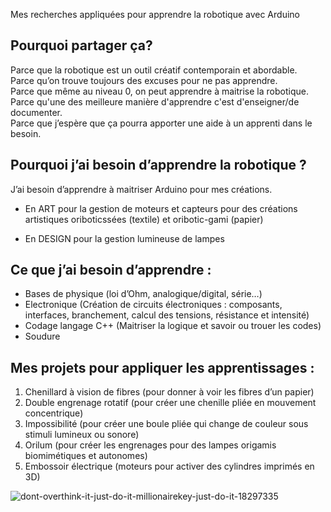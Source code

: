 Mes recherches appliquées pour apprendre la robotique avec Arduino

## Pourquoi partager ça?

Parce que la robotique est un outil créatif contemporain et abordable.              
Parce qu’on trouve toujours des excuses pour ne pas apprendre.           
Parce que même au niveau 0, on peut apprendre à maitrise la robotique. 
Parce qu'une des meilleure manière d'apprendre c'est d'enseigner/de documenter.  
Parce que j’espère que ça pourra apporter une aide à un apprenti dans le besoin.                

## Pourquoi j’ai besoin d’apprendre la robotique ?

J’ai besoin d’apprendre à maitriser Arduino pour mes créations.

- En ART pour la gestion de moteurs et capteurs pour des créations artistiques oriboticssées (textile) et oribotic-gami (papier) 

- En DESIGN pour la gestion lumineuse de lampes


## Ce que j’ai besoin d’apprendre :

- Bases de physique (loi d’Ohm, analogique/digital, série…)
- Electronique (Création de circuits électroniques : composants, interfaces, branchement, calcul des tensions, résistance et intensité)
- Codage langage C++ (Maitriser la logique et savoir ou trouer les codes)
- Soudure

## Mes projets pour appliquer les apprentissages :

1.	Chenillard à vision de fibres (pour donner à voir les fibres d’un papier)
2.	Double engrenage rotatif (pour créer une chenille pliée en mouvement concentrique)
3.	Impossibilité (pour créer une boule pliée qui change de couleur sous stimuli lumineux ou sonore)
4.	Orilum (pour créer les engrenages pour des lampes origamis biomimétiques et autonomes)
5.	Embossoir électrique (moteurs pour activer des cylindres imprimés en 3D)

![dont-overthink-it-just-do-it-millionairekey-just-do-it-18297335](https://user-images.githubusercontent.com/25649502/36629452-377816ea-1956-11e8-826d-7e3f53eef806.jpg) 
